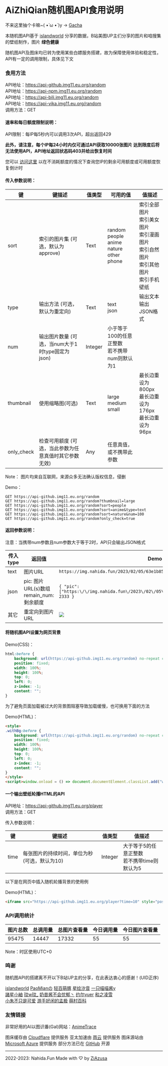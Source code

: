 # AiZhiQian随机图API食用说明

不来这里抽个卡嘛~( •̀ ω •́ )y → [Gacha](https://api-github.img11.eu.org/gacha)

本随机图API基于 [islandworld](https://iw233.cn/) 分享的数据，B站美图UP主们分享的图片和咱搜集的壁纸制作，图片 **绿色健康** 

随机图API及图床均已转为使用某些白嫖服务搭建，故为保障使用体验和稳定性，API有一定的调用限制，具体见下文

### 食用方法

API地址：https://api-github.img11.eu.org/random   
API地址：https://api-npm.img11.eu.org/random   
API地址：https://api-bili.img11.eu.org/random   
API地址：https://api-vika.img11.eu.org/random   
调用方法：GET

#### 速率和每日额度限制说明：

API限制：每IP每5秒内可以调用3次API，超出返回429



**此外，请注意，每个IP每24小时内仅可通过API获取10000张图片
达到限度后将无法使用API，API地址返回状态码403并给出恢复时间**

您可以 [访问这里](https://api-github.img11.eu.org/random?only_check=true) 以在不消耗额度的情况下查询您IP的剩余可用额度或可用额度恢复倒计时

#### 传入参数说明：

| 键         | 键描述                                                | 值类型  | 可用的值                                                  | 值描述                                                       |
| ---------- | ----------------------------------------------------- | ------- | --------------------------------------------------------- | ------------------------------------------------------------ |
| sort       | 索引的图片集 (可选，默认为approve)                    | Text    | random<br>people<br/>anime<br/>nature<br/>other<br/>phone | 索引全部图片<br/>索引美女图片 <br/>索引漫画图片 <br/>索引自然图片 <br/>索引其他图片 <br/>索引手机壁纸 |
| type       | 输出方法 (可选，默认为重定向)                         | Text    | text<br/>json                                             | 输出文本<br/>输出JSON格式                                    |
| num        | 输出图片数量 (可选，当num大于1时type固定为json)       | Integer | 小于等于100的任意正整数<br/>若不携带num则默认为1          |                                                              |
| thumbnail  | 使用缩略图(可选)                                      | Text    | large<br/>medium<br/>small                                | 最长边重设为800px<br/>最长边重设为176px<br/>最长边重设为96px |
| only_check | 检查可用额度 (可选，当此参数为任意真值时其它参数无效) | Any     | 任意真值，或不携带此参数                                  |                                                              |

Note：
图片均来自互联网，来源众多无法确认版权信息，侵删

Demo：

```http
GET https://api-github.img11.eu.org/random
GET https://api-github.img11.eu.org/random?thumbnail=large
GET https://api-github.img11.eu.org/random?sort=people
GET https://api-github.img11.eu.org/random?sort=anime&type=text
GET https://api-github.img11.eu.org/random?sort=nature&num=100
GET https://api-github.img11.eu.org/random?only_check=true
```

#### 返回参数说明：

注意：当携带num参数且num参数大于等于2时，API只会输出JSON格式

| 传入type | 返回值                                   | Demo                                                         |
| -------- | ---------------------------------------- | ------------------------------------------------------------ |
| text     | 图片URL                                  | `https://img.nahida.fun/2023/02/05/63e1b85fb27e9.jpg`        |
| json     | pic: 图片URL(s)数组 remain_num: 剩余额度 | `{ "pic": ["https:\/\/img.nahida.fun\/2023\/02\/05\/63e1b85fb27e9.jpg"],"remain_num": 2333 }` |
| 其它     | 重定向到图片URL                          | <img src="https://img.nahida.fun/2023/02/05/63e1b85fb27e9.jpg" style="max-width:180px;">  |

#### 将随机图API设置为网页背景

Demo(CSS)：

```css
html:before {
    background: url(https://api-github.img11.eu.org/random) no-repeat center 0/cover;
    position: fixed;
    width: 100%;
    height: 100%;
    top: 0;
    left: 0;
    z-index: -1;
    content: "";
}
```

为了避免页面加载被过大的背景图阻塞导致加载缓慢，也可换用下面的方法

Demo(HTML)：

```html
<style>
.withBg:before {
    background: url(https://api-github.img11.eu.org/random) no-repeat center 0/cover;
    position: fixed;
    width: 100%;
    height: 100%;
    top: 0;
    left: 0;
    z-index: -1;
    content: "";
}
</style>
<script>window.onload = () => document.documentElement.classList.add("withBg");</script>
```

#### 一个输出壁纸轮播HTML的API

API地址：https://api-github.img11.eu.org/player   
调用方法：GET

传入参数说明：

| 键   | 键描述                                        | 值类型  | 值描述                                          |
| ---- | --------------------------------------------- | ------- | ----------------------------------------------- |
| time | 每张图片的持续时间，单位为秒 (可选，默认为10) | Integer | 大于等于5的任意正整数<br/>若不携带time则默认为5 |

以下是在网页中插入随机轮播背景的使用例

Demo(HTML)：

```html
<iframe src="https://api-github.img11.eu.org/player?time=10" style="position:fixed;top:0;left:0;width:100%;height:100%;z-index:-1;border:none;overflow:hidden;"></iframe>
```

### API调用统计

| 图片总数 | 总调用量 | 总图片查看量 | 今日调用量 | 今日图片查看量 |
| -------- | -------- | ------------ | ---------- | -------------- |
| 95475    | 14447    | 17332        | 55         | 55             |

Note：时区使用UTC+0

### 鸣谢

随机图API的搭建离不开以下B站UP主的分享，在此表达衷心的感谢！(UID正序)

[islandworld](https://space.bilibili.com/7600422) [PaoMianの](https://space.bilibili.com/12644002) [轻百萌豚](https://space.bilibili.com/24957607) [星绘汐音](https://space.bilibili.com/37743601) [一只喵喵酱y](https://space.bilibili.com/234381697)<br>[諸星小紬](https://space.bilibili.com/290094404) [玟w玟_](https://space.bilibili.com/404271487) [奶昔酱不会忧郁丶](https://space.bilibili.com/471763466) [约尔yuer](https://space.bilibili.com/488095650) [和之凌雪](https://space.bilibili.com/501659561)<br>[小朱不只是可爱](https://space.bilibili.com/506769005) [游手好闲的孟极](https://space.bilibili.com/1391022645) [萌村百科](https://space.bilibili.com/2024069799)

### 友情链接

非常好用的AI以图识番(Gal)网站：[AnimeTrace](https://ai.animedb.cn/)

图床缓存由 [Cloudflare](https://www.cloudflare.com/) 提供服务
亚太加速由 [雨云](https://www.rainyun.com/) 提供服务
图床源站由 [Microsoft Azure](https://azure.microsoft.com/) 提供服务
部分方法已在 [GitHub](https://github.com/ZiAzusa/nahida-random-image) 开源

------

2022-2023: Nahida.Fun
Made with ♡ by [ZiAzusa](https://about.sukimoe.cn/)
